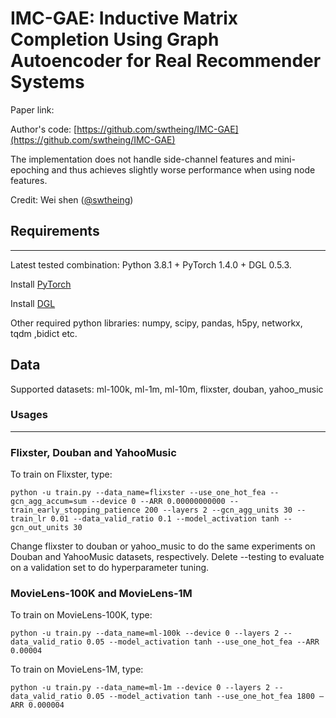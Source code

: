 # IMC-GAE: Inductive Matrix Completion Using Graph Autoencoder for Real Recommender Systems

Paper link: 

Author's code: [https://github.com/swtheing/IMC-GAE](https://github.com/swtheing/IMC-GAE)

The implementation does not handle side-channel features and mini-epoching and thus achieves
slightly worse performance when using node features.

Credit: Wei shen ([@swtheing](https://github.com/swtheing))


## Requirements
------------

Latest tested combination: Python 3.8.1 + PyTorch 1.4.0 + DGL 0.5.3.

Install [PyTorch](https://pytorch.org/)

Install [DGL](https://github.com/dmlc/dgl)

Other required python libraries: numpy, scipy, pandas, h5py, networkx, tqdm ,bidict etc.

## Data

Supported datasets: ml-100k, ml-1m, ml-10m, flixster, douban, yahoo_music

### Usages
------

### Flixster, Douban and YahooMusic

To train on Flixster, type:

    python -u train.py --data_name=flixster --use_one_hot_fea --gcn_agg_accum=sum --device 0 --ARR 0.00000000000 --train_early_stopping_patience 200 --layers 2 --gcn_agg_units 30 --train_lr 0.01 --data_valid_ratio 0.1 --model_activation tanh --gcn_out_units 30

Change flixster to douban or yahoo\_music to do the same experiments on Douban and YahooMusic datasets, respectively. Delete --testing to evaluate on a validation set to do hyperparameter tuning.

### MovieLens-100K and MovieLens-1M

To train on MovieLens-100K, type:

    python -u train.py --data_name=ml-100k --device 0 --layers 2 --data_valid_ratio 0.05 --model_activation tanh --use_one_hot_fea --ARR 0.00004

To train on MovieLens-1M, type:
    
    python -u train.py --data_name=ml-1m --device 0 --layers 2 --data_valid_ratio 0.05 --model_activation tanh --use_one_hot_fea 1800 —ARR 0.000004
